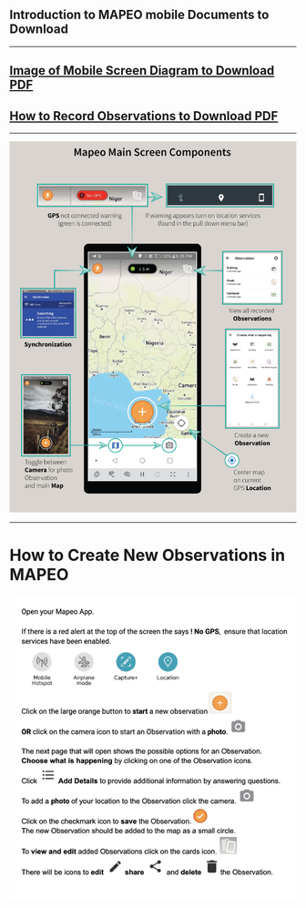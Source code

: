 ## Introduction to MAPEO mobile Documents to Download

---

## [Image of Mobile Screen Diagram to Download PDF](docsPDF/AdamawaPDF.pdf)

## [How to Record Observations to Download PDF](docsPDF/recordObservations.pdf)

---

![Mobile Diagram](images/Adam.png)

---

# How to Create New Observations in MAPEO 
![figure1.1.1.png](images/IntroTextAi.png)